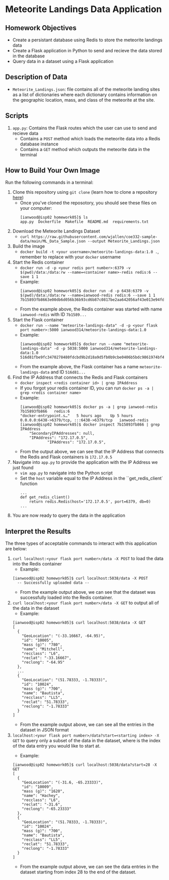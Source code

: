 # Meteorite Landings Data Application

## Homework Objectives
* Create a persistant database using Redis to store the meteorite landings data
* Create a Flask application in Python to send and recieve the data stored in the database
* Query data in a dataset using a Flask application

## Description of Data
- `Meteorite_Landings.json`: file contains all of the meteorite landing sites as a list of dictionaries where each dictionary contains
information on the geographic location, mass, and class of the meteorite at the site.

## Scripts
1. `app.py`: Contains the Flask routes which the user can use to send and recieve data
    - Contains a `POST` method which loads the meteorite data into a Redis database instance
    - Contains a `GET` method which outputs the meteorite data in the terminal

## How to Build Your Own Image
Run the following commands in a terminal:
  1. Clone this repository using `git clone` (learn how to clone a repository [here](https://docs.github.com/en/repositories/creating-and-managing-repositories/cloning-a-repository))
      - Once you've cloned the reposotory, you should see these files on your computer:
        ```
        [ianwood@isp02 homework05]$ ls
        app.py  Dockerfile  Makefile  README.md  requirements.txt
        ```
  2. Download the Meteorite Landings Dataset
      - `curl https://raw.githubusercontent.com/wjallen/coe332-sample-data/main/ML_Data_Sample.json --output Meteorite_Landings.json`
  3. Build the image
      - `docker build -t <your username>/meteorite-landings-data:1.0 .`, remember to replace <your username> with your `docker` username
  4. Start the Redis container
      - `docker run -d -p <your redis port number>:6379 -v $(pwd)/data:/data:rw --name=<container name>-redis redis:6 --save 1 1`
      - Example:
        ```
        [ianwood@isp02 homework05]$ docker run -d -p 6438:6379 -v $(pwd)/data:/data:rw --name=ianwood-redis redis:6 --save 1 1
        7b15893fb8663e00db6d056b36b93cd6b87c0817be2aa642056af43e013e94fd
        ```
      - From the example above, the Redis container was started with name `ianwood-redis` with ID `7b1589...`
  5. Start the Flask container
      - `docker run --name "meteorite-landings-data" -d -p <your flask port number>:5000 ianwood314/meteorite-landings-data:1.0`
      - Example:
        ```
        [ianwood@isp02 homework05]$ docker run --name "meteorite-landings-data" -d -p 5038:5000 ianwood314/meteorite-landings-data:1.0
        516d81fbe9fc3470278480fdcbd9b2d18a9d5fb0b9cbe0406b5bdc9861974bf4
        ```
      - From the example above, the Flask container has a name `meteorite-landings-data` and ID `516d81...`
  6. Find the IP Address that connects the Redis and Flask containers
      - `docker inspect <redis container id> | grep IPAddress`
      - If you forgot your redis container ID, you can run `docker ps -a | grep <redis container name>`
      - Example:
        ```
        [ianwood@isp02 homework05]$ docker ps -a | grep ianwood-redis
        7b15893fb866   redis:6                                   "docker-entrypoint.s…"   5 hours ago    Up 5 hours                0.0.0.0:6438->6379/tcp, :::6438->6379/tcp   ianwood-redis
        [ianwood@isp02 homework05]$ docker inspect 7b15893fb866 | grep IPAddress
            "SecondaryIPAddresses": null,
            "IPAddress": "172.17.0.5",
                    "IPAddress": "172.17.0.5",
        ```
      - From the output above, we can see that the IP Address that connects the Redis and Flask containers is `172.17.0.5`
  7. Navigate into `app.py` to provide the application with the IP Address we just found
      - `vim app.py` to navigate into the Python script
      - Set the `host` variable equal to the IP Address in the ``get_redis_client` function
        ```
        ...
        def get_redis_client()
            return redis.Redis(host='172.17.0.5', port=6379, db=0)
        ...
        ```
  8. You are now ready to query the data in the application

## Interpret the Results
The three types of acceptable commands to interact with this application are below:
  1. `curl localhost:<your flask port number>/data -X POST` to load the data into the Redis container
      - Example:
      ```
      [ianwood@isp02 homework05]$ curl localhost:5038/data -X POST
        -- Successfully uploaded data --
      ```
      - From the example output above, we can see that the dataset was successfully loaded into the Redis container.
  2. `curl localhost:<your flask port number>/data -X GET` to output all of the data in the dataset
      - Example:
      ```
      [ianwood@isp02 homework05]$ curl localhost:5038/data -X GET
      [
        {
          "GeoLocation": "(-33.16667, -64.95)", 
          "id": "10005", 
          "mass (g)": "780", 
          "name": "Mitchell", 
          "recclass": "L6", 
          "reclat": "-33.16667", 
          "reclong": "-64.95"
        },
        ...
        {
          "GeoLocation": "(51.78333, -1.78333)", 
          "id": "10024", 
          "mass (g)": "700", 
          "name": "Bautista", 
          "recclass": "LL5", 
          "reclat": "51.78333", 
          "reclong": "-1.78333"
        }
      ]
      ```
      - From the example output above, we can see all the entries in the dataset in JSON format
  3. `localhost:<your flask port number>/data?start=<starting index> -X GET` to query only a subset of the data in the dataset, 
      where <starting index> is the index of the data entry you would like to start at.
      - Example:
      ```
      [ianwood@isp02 homework05]$ curl localhost:5038/data?start=28 -X GET
      [
        {
          "GeoLocation": "(-31.6, -65.23333)", 
          "id": "10009", 
          "mass (g)": "1620", 
          "name": "Hachey", 
          "recclass": "L6", 
          "reclat": "-31.6", 
          "reclong": "-65.23333"
        }, 
        {
          "GeoLocation": "(51.78333, -1.78333)", 
          "id": "10024", 
          "mass (g)": "700", 
          "name": "Bautista", 
          "recclass": "LL5", 
          "reclat": "51.78333", 
          "reclong": "-1.78333"
        }
      ]
      ```
      - From the example output above, we can see the data entries in the dataset starting from index 28 to the end of the dataset.
